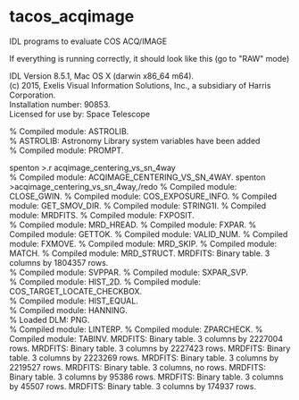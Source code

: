 # tacos_acqimage
IDL programs to evaluate COS ACQ/IMAGE

If everything is running correctly, it should look like this (go to "RAW" mode)

IDL Version 8.5.1, Mac OS X (darwin x86_64 m64).  
(c) 2015, Exelis Visual Information Solutions, Inc., a subsidiary of Harris Corporation.  
Installation number: 90853.  
Licensed for use by: Space Telescope  

% Compiled module: ASTROLIB.  
% ASTROLIB: Astronomy Library system variables have been added  
% Compiled module: PROMPT.  

spenton >.r acqimage_centering_vs_sn_4way                               
% Compiled module: ACQIMAGE_CENTERING_VS_SN_4WAY. 
spenton >acqimage_centering_vs_sn_4way,/redo
% Compiled module: CLOSE_GWIN.
% Compiled module: COS_EXPOSURE_INFO.
% Compiled module: GET_SMOV_DIR.
% Compiled module: STRING1I.
% Compiled module: MRDFITS.
% Compiled module: FXPOSIT.  
% Compiled module: MRD_HREAD.
% Compiled module: FXPAR.
% Compiled module: GETTOK.
% Compiled module: VALID_NUM.
% Compiled module: FXMOVE.
% Compiled module: MRD_SKIP.
% Compiled module: MATCH.
% Compiled module: MRD_STRUCT.
MRDFITS: Binary table.  3 columns by  1804357 rows.  
% Compiled module: SVPPAR.
% Compiled module: SXPAR_SVP.  
% Compiled module: HIST_2D.
% Compiled module: COS_TARGET_LOCATE_CHECKBOX.  
% Compiled module: HIST_EQUAL.  
% Compiled module: HANNING.  
% Loaded DLM: PNG.  
% Compiled module: LINTERP.
% Compiled module: ZPARCHECK.
% Compiled module: TABINV.
MRDFITS: Binary table.  3 columns by  2227004 rows.
MRDFITS: Binary table.  3 columns by  2227423 rows.
MRDFITS: Binary table.  3 columns by  2223269 rows.
MRDFITS: Binary table.  3 columns by  2219527 rows.
MRDFITS: Binary table.  3 columns, no rows.
MRDFITS: Binary table.  3 columns by  95386 rows.
MRDFITS: Binary table.  3 columns by  45507 rows.
MRDFITS: Binary table.  3 columns by  174937 rows.

